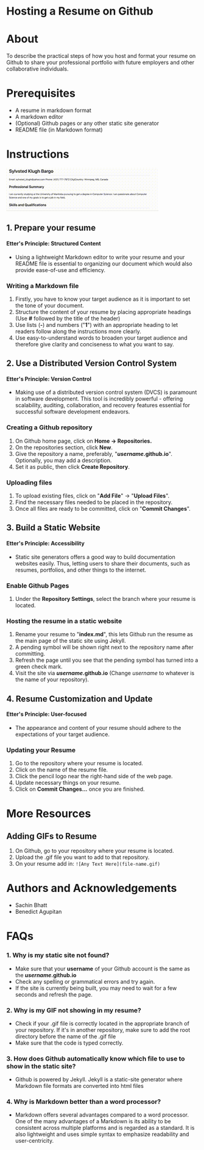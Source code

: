 # Hosting a Resume on Github
# About
To describe the practical steps of how you host and format your resume on Github to share your professional portfolio with future employers and other collaborative individuals.

# Prerequisites
- A resume in markdown format
- A markdown editor
- (Optional) Github pages or any other static site generator
- README file (in Markdown format)

# Instructions

![Sample_Resume](sample-resume.gif)

## 1. Prepare your resume
#### Etter's Principle: Structured Content
- Using a lightweight Markdown editor to write your resume and your README file is essential to organizing our document which would also provide ease-of-use and efficiency.

### Writing a Markdown file
1. Firstly, you have to know your target audience as it is important to set the tone of your document.
2. Structure the content of your resume by placing appropriate headings (Use **#** followed by the title of the header)
3.  Use lists (**-**) and numbers ("**1**") with an appropriate heading to let readers follow along the instructions more clearly.
4. Use easy-to-understand words to broaden your target audience and therefore give clarity and conciseness to what you want to say.
## 2. Use a Distributed Version Control System
#### Etter's Principle: Version Control
-   Making use of a distributed version control system (DVCS) is paramount in software development. This tool is incredibly powerful - offering scalability, auditing, collaboration, and recovery features essential for successful software development endeavors.
### Creating a Github repository
1. On Github home page, click on **Home -> Repositories.**
2. On the repositories section, click **New**.
3. Give the repository a name, preferably, "***username*.github.io**". Optionally, you may add a description.
4. Set it as public, then click **Create Repository**.
### Uploading files
1. To upload existing files, click on "**Add File**" -> "**Upload Files**".
2. Find the necessary files needed to be placed in the repository.
3. Once all files are ready to be committed, click on "**Commit Changes**".

## 3. Build a Static Website
#### Etter's Principle: Accessibility
- Static site generators offers a good way to build documentation websites easily. Thus, letting users to share their documents, such as resumes, portfolios, and other things to the internet.

### Enable Github Pages
1. Under the **Repository Settings**, select the branch where your resume is located.
 
### Hosting the resume in a static website
1. Rename your resume to "**index.md**", this lets Github run the resume as the main page of the static site using Jekyll.
2.  A pending symbol will be shown right next to the repository name after committing.
3. Refresh the page until you see that the pending symbol has turned into a green check mark.
4. Visit the site via ***username*.github.io** (Change *username* to whatever is the name of your repository).

## 4. Resume Customization and Update
#### Etter's Principle: User-focused
- The appearance and content of your resume should adhere to the expectations of your target audience.

### Updating your Resume
1. Go to the repository where your resume is located.
2. Click on the name of the resume file.
3. Click the pencil logo near the right-hand side of the web page.
4. Update necessary things on your resume.
5. Click on **Commit Changes...** once you are finished.


# More Resources
## Adding GIFs to Resume
1. On Github, go to your repository where your resume is located.
2. Upload the .gif file you want to add to that repository.
3. On your resume add in:
`![Any Text Here](file-name.gif)`

# Authors and Acknowledgements
- Sachin Bhatt
- Benedict Agupitan

# FAQs

### 1. Why is my static site not found?
- Make sure that your **username** of your Github account is the same as the ***username*.github.io**
- Check any spelling or grammatical errors and try again.
- If the site is currently being built, you may need to wait for a few seconds and refresh the page.

### 2. Why is my GIF not showing in my resume?
- Check if your .gif file is correctly located in the appropriate branch of your repository. If it's in another repository, make sure to add the root directory before the name of the .gif file
- Make sure that the code is typed correctly.

### 3. How does Github automatically know which file to use to show in the static site?
- Github is powered by Jekyll. Jekyll is a static-site generator where Markdown file formats are converted into html files

### 4. Why is Markdown better than a word processor?
- Markdown offers several advantages compared to a word processor. One of the many advantages of a Markdown is its ability to be consistent across multiple platforms and is regarded as a standard. It is also lightweight and uses simple syntax to emphasize readability and user-centricity.


 

<!--stackedit_data:
eyJoaXN0b3J5IjpbLTI2Mjc0MzM4MCwtMTI5MzEyODgxNCwxMz
gxMDgzNzk4LDIwNzI5Nzc3MjMsMTAwNjQzMTgyMywyMTM4OTQ2
Mjc1LC00MTM3MzA4MzcsMTY3NzE5MTgyNCwyMDY0OTM2NjUzLD
k2MjQyNzUwNCwzNTEzMjQxODEsMTIxNzUyODYwOSwxMDc5MjIz
MDksLTY0MjQyMDA5NywxNjYyMzIxOTQ0LC0zMjkzNDU1NjksLT
ExNjkwMjM4MDEsMTUzNzczMTkzOSwxODIwNjYzNjI2LC0yMDg4
NzQ2NjEyXX0=
-->

